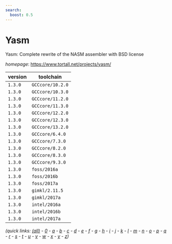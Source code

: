 ```yaml
---
search:
  boost: 0.5
---
```

# Yasm

Yasm: Complete rewrite of the NASM assembler with BSD license

*homepage*: <https://www.tortall.net/projects/yasm/>

version | toolchain
--------|----------
``1.3.0`` | ``GCCcore/10.2.0``
``1.3.0`` | ``GCCcore/10.3.0``
``1.3.0`` | ``GCCcore/11.2.0``
``1.3.0`` | ``GCCcore/11.3.0``
``1.3.0`` | ``GCCcore/12.2.0``
``1.3.0`` | ``GCCcore/12.3.0``
``1.3.0`` | ``GCCcore/13.2.0``
``1.3.0`` | ``GCCcore/6.4.0``
``1.3.0`` | ``GCCcore/7.3.0``
``1.3.0`` | ``GCCcore/8.2.0``
``1.3.0`` | ``GCCcore/8.3.0``
``1.3.0`` | ``GCCcore/9.3.0``
``1.3.0`` | ``foss/2016a``
``1.3.0`` | ``foss/2016b``
``1.3.0`` | ``foss/2017a``
``1.3.0`` | ``gimkl/2.11.5``
``1.3.0`` | ``gimkl/2017a``
``1.3.0`` | ``intel/2016a``
``1.3.0`` | ``intel/2016b``
``1.3.0`` | ``intel/2017a``


*(quick links: [(all)](../index.md) - [0](../0/index.md) - [a](../a/index.md) - [b](../b/index.md) - [c](../c/index.md) - [d](../d/index.md) - [e](../e/index.md) - [f](../f/index.md) - [g](../g/index.md) - [h](../h/index.md) - [i](../i/index.md) - [j](../j/index.md) - [k](../k/index.md) - [l](../l/index.md) - [m](../m/index.md) - [n](../n/index.md) - [o](../o/index.md) - [p](../p/index.md) - [q](../q/index.md) - [r](../r/index.md) - [s](../s/index.md) - [t](../t/index.md) - [u](../u/index.md) - [v](../v/index.md) - [w](../w/index.md) - [x](../x/index.md) - [y](../y/index.md) - [z](../z/index.md))*

